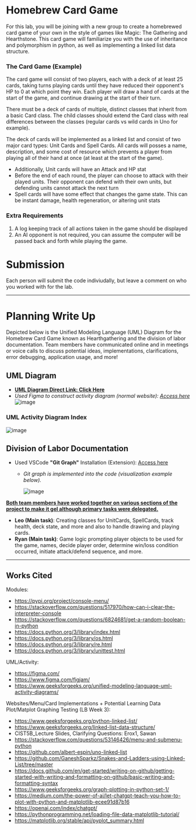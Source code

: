# Homebrew Card Game
For this lab, you will be joining with a new group to create a homebrewed card game of your own in the style of games like Magic: The Gathering and Hearthstone. This card game will familiarize you with the use of inheritance and polymorphism in python, as well as implementing a linked list data structure.

###  The Card Game (Example)
The card game will consist of two players, each with a deck of at least 25 cards, taking turns playing cards until they have reduced their opponent's HP to 0 at which point they win. Each player will draw a hand of cards at the start of the game, and continue drawing at the start of their turn.

There must be a deck of cards of multiple, distinct classes that inherit from a basic Card class. The child classes should extend the Card class with real differences between the classes (regular cards vs wild cards in Uno for example).

The deck of cards will be implemented as a linked list and consist of two major card types: Unit Cards and Spell Cards. All cards will posses a name, description, and some cost of resource which prevents a player from playing all of their hand at once (at least at the start of the game).

- Additionally, Unit cards will have an Attack and HP stat
- Before the end of each round, the player can choose to attack with their played units. Their opponent can defend with their own units, but defending units cannot attack the next turn
- Spell cards will have some effect that changes the game state. This can be instant damage, health regeneration, or altering unit stats
 

### Extra Requirements
1. A log keeping track of all actions taken in the game should be displayed
2. An AI opponent is not required, you can assume the computer will be passed back and forth while playing the game.

# Submission
Each person will submit the code indiviudally, but leave a comment on who you worked with for the lab.

--------------------------------------------------------------------------------------------------------------

# Planning Write Up

Depicted below is the Unified Modeling Language (UML) Diagram for the Homebrew Card Game known as Hearthgathering and the division of labor documentation. Team members have communicated online and in meetings or voice calls to discuss potential ideas, implementations, clarifications, error debugging, application usage, and more!

## UML Diagram

- <ins>**UML Diagram Direct Link: [Click Here](https://www.figma.com/design/ZAT4exR8Jx8FklSM1mpZ9g/CardGameLabSpring2025-UML-Activity-Diagram-(Leo%2C-Ryan)---Shareable?t=LN0FlmDajU9uAjBW-1)**</ins>
- _Used Figma to construct activity diagram (normal website): [Access here](https://www.figma.com/)_
![image](https://github.com/user-attachments/assets/be77eb81-bf0e-4393-9d4e-d101e44be735)


### UML Activity Diagram Index

![image](https://github.com/user-attachments/assets/d3f1b373-eb92-4bd5-b878-666dd3e63ebc)


## Division of Labor Documentation

- Used VSCode __"Git Graph"__ Installation (Extension): [Access here](https://marketplace.visualstudio.com/items?itemName=mhutchie.git-graph)
  - _Git graph is implemented into the code (visualization example below)._
 
    ![image](https://github.com/user-attachments/assets/624e3797-4151-4496-b9af-4a10a8957a69)

 
<ins>**Both team members have worked together on various sections of the project to make it gel although primary tasks were delegated.**</ins>
- __Leo (Main task)__: Creating classes for UnitCards, SpellCards, track health, deck state, and more and also to handle drawing and playing cards.
- __Ryan (Main task)__: Game logic prompting player objects to be used for the game, names, decide player order, determine win/loss condition occurred, initiate attack/defend sequence, and more.

--------------------------------------------------------------------------------------------------------------

## Works Cited

Modules:
- https://pypi.org/project/console-menu/
- https://stackoverflow.com/questions/517970/how-can-i-clear-the-interpreter-console
- https://stackoverflow.com/questions/6824681/get-a-random-boolean-in-python
- https://docs.python.org/3/library/index.html
- https://docs.python.org/3/library/os.html
- https://docs.python.org/3/library/re.html
- https://docs.python.org/3/library/unittest.html

UML/Activity:
- https://figma.com/
- https://www.figma.com/figjam/
- https://www.geeksforgeeks.org/unified-modeling-language-uml-activity-diagrams/

Websites/Menu/Card Implementations + Potential Learning Data Plot/Matplot Graphing Testing (LB Week 3):
- https://www.geeksforgeeks.org/python-linked-list/
- https://www.geeksforgeeks.org/linked-list-data-structure/
- CIST5B_Lecture Slides, Clarifying Questions: Erox1, Sawan
- https://stackoverflow.com/questions/53146426/menu-and-submenu-python
- https://github.com/albert-espin/uno-linked-list
- https://github.com/GaneshSparkz/Snakes-and-Ladders-using-Linked-List/tree/master
- https://docs.github.com/en/get-started/writing-on-github/getting-started-with-writing-and-formatting-on-github/basic-writing-and-formatting-syntax
- https://www.geeksforgeeks.org/graph-plotting-in-python-set-1/
- https://medium.com/the-power-of-ai/let-chatgpt-teach-you-how-to-plot-with-python-and-matplotlib-ecee91d87b16
- https://openai.com/index/chatgpt/
- https://pythonprogramming.net/loading-file-data-matplotlib-tutorial/
- https://matplotlib.org/stable/api/pyplot_summary.html
